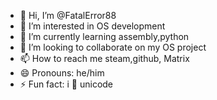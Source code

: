 - 👋 Hi, I’m @FatalError88
- 👀 I’m interested in OS development
- 🌱 I’m currently learning assembly,python
- 💞️ I’m looking to collaborate on my OS project
- 📫 How to reach me steam,github, Matrix
- 😄 Pronouns: he/him
- ⚡ Fun fact: i  unicode

<!---
octuaOSdev/octuaOSdev is a ✨ special ✨ repository because its `README.md` (this file) appears on your GitHub profile.
You can click the Preview link to take a look at your changes.
--->
